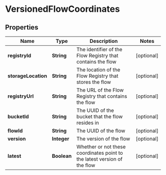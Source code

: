 # VersionedFlowCoordinates

## Properties
Name | Type | Description | Notes
------------ | ------------- | ------------- | -------------
**registryId** | **String** | The identifier of the Flow Registry that contains the flow |  [optional]
**storageLocation** | **String** | The location of the Flow Registry that stores the flow |  [optional]
**registryUrl** | **String** | The URL of the Flow Registry that contains the flow |  [optional]
**bucketId** | **String** | The UUID of the bucket that the flow resides in |  [optional]
**flowId** | **String** | The UUID of the flow |  [optional]
**version** | **Integer** | The version of the flow |  [optional]
**latest** | **Boolean** | Whether or not these coordinates point to the latest version of the flow |  [optional]
